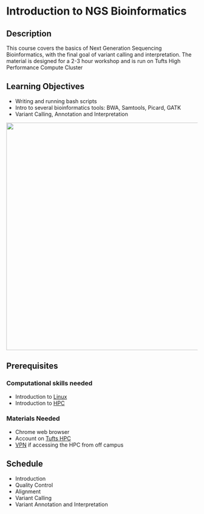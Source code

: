 # Introduction to NGS Bioinformatics

## Description
This course covers the basics of Next Generation Sequencing Bioinformatics, with the final goal of variant calling and interpretation.
The material is designed for a 2-3 hour workshop and is run on Tufts High Performance Compute Cluster

## Learning Objectives
- Writing and running bash scripts
- Intro to several bioinformatics tools: BWA, Samtools, Picard, GATK
- Variant Calling, Annotation and Interpretation

<img src="../img/workflow.png" width="600">

## Prerequisites

### Computational skills needed
- Introduction to [Linux](https://tufts.box.com/s/x9aflewr2qw59pcbgcghbo9muykbi4ju)
- Introduction to [HPC](https://tufts.box.com/s/yubnzxnpih14hd80mbfxqrkdri8s2nws)

### Materials Needed
- Chrome web browser
- Account on [Tufts HPC](https://access.tufts.edu/research-cluster-account)
- [VPN](https://access.tufts.edu/vpn) if accessing the HPC from off campus

## Schedule
- Introduction
- Quality Control
- Alignment
- Variant Calling
- Variant Annotation and Interpretation

